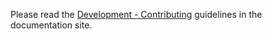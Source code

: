 Please read the [Development - Contributing](https://alexreg-typer.netlify.app/contributing/) guidelines in the documentation site.
